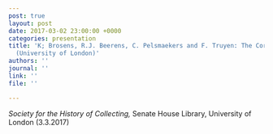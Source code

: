```yaml
---
post: true
layout: post
date: 2017-03-02 23:00:00 +0000
categories: presentation
title: 'K; Brosens, R.J. Beerens, C. Pelsmaekers and F. Truyen: The Cornelia Database
  (University of London)'
authors: ''
journal: ''
link: ''
file: ''

---
```

_Society for the History of Collecting,_ Senate House Library, University of London (3.3.2017)